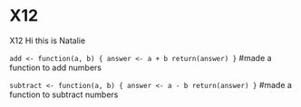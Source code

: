 # X12
X12
Hi this is Natalie

`add <- function(a, b) {
  answer <- a + b
  return(answer)
  }`  #made a function to add numbers

`subtract <- function(a, b) {
  answer <- a - b
  return(answer)
  }` #made a function to subtract numbers 
